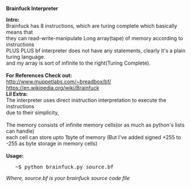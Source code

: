 

<b>Brainfuck Interpreter</b> <br/>


<b>Intro:</b>  <br/>
Brainfuck has 8 instructions, which are turing complete which basically means that   <br/>
they can read-write-manipulate Long array(tape) of memory according to instructions   <br/>
PLUS PLUS bf interpreter does not have any statements, clearly it's a plain turing language.   <br/>
and my array is sort of infinite to the right(Turing Complete).   <br/>
<br/>
<b>For References Check out: </b>     <br/>
http://www.muppetlabs.com/~breadbox/bf/   <br/>
https://en.wikipedia.org/wiki/Brainfuck
<br/>
<b>Lil Extra:   </b>    <br/>
The interpreter uses direct instruction interpretation to execute the instructions    <br/>
due to their simplicity,    <br/>
<br/>
The memory consists of infinite memory cells(or as much as python's lists can handle)   <br/>
each cell can store upto 1byte of memory (But I've added signed +255 to -255 as byte 
storage in memory cells)    <br/>
<br/>
<b> Usage: </b>
<pre>
   ~$ python brainfuck.py source.bf
</pre>
<i>Where, source.bf is your brainfuck source code file</i>
